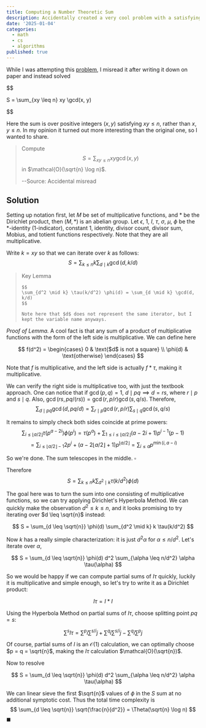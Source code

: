 ```yaml
---
title: Computing a Number Theoretic Sum
description: Accidentally created a very cool problem with a satisfying solution. Features Dirichlet products, a lot.
date: '2025-01-04'
categories:
  - math
  - cs
  - algorithms
published: true
---
```


<script>
    import { Blockquote, Img } from "flowbite-svelte";
</script>

While I was attempting this [problem](https://dmoj.ca/problem/mathp16), I misread it after writing it down on paper and instead solved

$$

S = \sum_{xy \leq n} xy \gcd(x, y)

$$

Here the sum is over positive integers $(x, y)$ satisfying $xy \leq n$, rather than $x, y \leq n$. In my opinion it turned out more interesting than the original one, so I wanted to share.

> Compute $$S = \sum_{xy \leq n} xy \gcd(x, y)$$ in $\mathcal{O}(\sqrt{n} \log n)$.
> 
> --Source: Accidental misread

## Solution


Setting up notation first, let $M$ be set of multiplicative functions, and \* be the Dirichlet
product, then $(M, *)$ is an abelian group. Let $\epsilon$, $1$,
$I$, $\tau$, $\sigma$, $\mu$, $\phi$ be the $*$-identity ($1$-indicator), constant $1$,
identity, divisor count, divisor sum, Mobius, and totient functions
respectively. Note that they are all multiplicative.

Write $k = xy$ so that we can iterate over $k$ as follows:
$$
S = \sum_{k \leq n} k \sum_{d \mid k} \gcd(d, k/d)
$$

<Blockquote border bg class="p-4 my-4">
    Key Lemma

    $$
    \sum_{d^2 \mid k} \tau(k/d^2) \phi(d) = \sum_{d \mid k} \gcd(d, k/d)
    $$

    Note here that $d$ does not represent the same iterator, but I kept the variable name anyways.
</Blockquote>

*Proof of Lemma.* 
A cool fact is that any sum of a product of multiplicative functions with the form of the left side is multiplicative. We can define here

$$
f(d^2) = \begin{cases}
0 & \text{$d$ is not a square} \\
\phi(d) & \text{otherwise}
\end{cases}
$$

Note that $f$ is multiplicative, and the left side is actually $f * \tau$, making it multiplicative.

We can verify the right side is multiplicative too, with just the textbook approach. One can notice that if $\gcd(p, q) = 1$, $d \mid pq \implies d = rs$, where $r \mid p$ and $s \mid q$. Also, $\gcd(rs, pq/(rs)) = \gcd(r, p/r) \gcd(s, q/s)$. Therefore, 
$$
\sum_{d \mid pq} \gcd(d, pq/d) = \sum_{r \mid p} \gcd(r, p/r) \sum_{s \mid q} \gcd(s, q/s)
$$

It remains to simply check both sides coincide at prime powers:
$$
\sum_{i \leq \lfloor a/2\rfloor} \tau(p^{a - 2i}) \phi(p^i) = \tau(p^a) + \sum_{1 \leq i \leq \lfloor a/2\rfloor} (a - 2i + 1) p^{i - 1}(p - 1)
$$
$$
= \sum_{i \leq \lfloor a/2\rfloor - 1} 2p^i + (a - 2\lfloor a/2\rfloor + 1) p^{\lfloor a/2\rfloor} = \sum_{i \leq a} p^{\min(i, a - i)}
$$

So we're done. The sum telescopes in the middle. $\square$


Therefore
$$
S = \sum_{k \leq n} k \sum_{d^2 \mid k} \tau(k/d^2) \phi(d)
$$

The goal here was to turn the sum into one consisting of multiplicative functions, so we can try applying Dirichlet's Hyperbola Method.
We can quickly make the observation $d^2 \leq k \leq n$, and it looks promising to try iterating over
$d \leq \sqrt{n}$ instead:

$$
S = \sum_{d \leq \sqrt{n}} \phi(d) \sum_{d^2 \mid k} k \tau(k/d^2)
$$

Now $k$ has a really simple characterization: it is just $d^2 \alpha$
for $\alpha \leq n/d^2$. Let's iterate over $\alpha$,

$$
S = \sum_{d \leq \sqrt{n}} \phi(d) d^2 \sum_{\alpha \leq n/d^2} \alpha \tau(\alpha)
$$

So we would be happy if we can compute partial sums of $I \tau$ quickly,
luckily it is multiplicative and simple enough, so let's try to write it as a Dirichlet product:

$$
I\tau = I * I
$$

Using the Hyperbola Method on partial sums of $I \tau$, choose splitting point $pq = s$:

$$
\sum^s I\tau = \sum^{p} i \sum^{s/i} j + \sum^{q} i \sum^{s/i} j -\sum^{q} i \sum^{p} j
$$

Of course, partial sums of $I$ is an $\mathcal{O}(1)$ calculation, we can optimally choose $p = q = \sqrt{n}$, making the $I\tau$ calculation $\mathcal{O}(\sqrt{n})$. 

Now to resolve

$$
S = \sum_{d \leq \sqrt{n}} \phi(d) d^2 \sum_{\alpha \leq n/d^2} \alpha \tau(\alpha)
$$

We can linear sieve the first $\sqrt{n}$ values of $\phi$ in the $S$ sum at no additional symptotic cost. Thus the total time complexity is
$$
\sum_{d \leq \sqrt{n}} \sqrt{\frac{n}{d^2}} = \Theta(\sqrt{n} \log n)
$$ 
$\blacksquare$ 

<!--
At this point we are almost at the end, as many methods to calculate prefix sums of $\phi$ and $\sigma$ are well known:

$\sigma = I * 1$, which decomposes it into two functions whose prefix sums can be computed in
$\mathcal{O}(1)$. With the Hyperbola Method we can compute prefix
sums of $\sigma$ in $\sqrt{n}$. 

Prefix sums of $\phi$ can be computed in $\mathcal{O}(n^{2/3})$ by [linear sieving](https://codeforces.com/blog/entry/54090) the first $n^{2/3}$ values. Then using a recursion with another Hyperbola Method on the rest, with $\phi = 1 * \mu$, while making use of the fact that there are $\Theta(\sqrt{n})$ unique values of $\lfloor n/i \rfloor$. See [here](https://codeforces.com/blog/entry/117635)! This balances out to $$\mathcal{O} \left(\sum^{x^{1/3}} \sqrt{x/i} \right) = \mathcal{O}(x^{2/3})$$. In fact, through the recursion we get all the "important values", the prefix sums up to $\phi(\lfloor n/i \rfloor)$, for free.

So now using the Hyperbola Method to consolidate $I \tau$, choose splitting point $pq = s$:

$$
\sum^s I\tau = \sum^{p} \phi(i) \sum^{s/i} \sigma(j) + \sum^{q} \sigma(i) \sum^{s/i} \phi(j) -\sum^{q} \sigma(i) \sum^{p} \phi(j)
$$

As the computation of $\phi$'s prefix sums dominate, we can simply pick $p = q = \sqrt{s}$ while also not worrying about quickly obtaining all the "important values" of $\sigma$, which only contributes $\mathcal{O}(\sqrt{n} \log n)$.

Now to resolve

$$
S = \sum_{d \leq \sqrt{n}} \phi(d) d^2 \sum_{\alpha \leq n/d^2} \alpha \tau(\alpha)
$$

We can linear sieve $\phi$ for
the other part in the $S$ sum at no asymptotic cost. Thus the total cost of
this is
$$
\sum_{d \leq \sqrt{n}} \mathcal{O}((n/d^2)^{2/3}) = \mathcal{O}(n^{2/3})
$$ 

Although this is asymptotically optimal, in practice for values like $n \approx 10^{10}$ the constant factors come into play. Some experimentation shows that it's better to decrease the precomputation of the linear sieves and rely more on the Hyperbola Method-induced recursion. $\blacksquare$ 

### Further Improvements
I'm sure that many improvements can be made to this. I haven't explored too much about it, but here's some immediate ideas.

- A quick skim of search results tell me prefix sums of $\phi$ and $\sigma$ can be calculated even quicker using more advanced methods that I can't understand. 
- I have seen this [remarkable blog](https://www.cnblogs.com/zkyJuruo/p/17544928.html), showing how to compute the "important values" of the Dirichlet product of two functions whose "important values" we already know in $\mathcal{O}(\sqrt{n} \text{ polylog } n)$. Combined with the above the whole algorithm can also be $\mathcal{O}(\sqrt{n} \text{ polylog } n)$.
- A non-improvement: Although $\phi I^2$, the other part of the multiplicand, is also multiplicative, the Hyperbola Method is limited by a $\sqrt{n}$ time. So trying to use it on the overall sum $S$ with a fast $\phi I^2$ prefix sum gains nothing as long as $I\tau = \phi * \sigma$ is used.
- If anyone wants to correct me or share any improvements please do. With that being said I should implement blog commenting.
-->